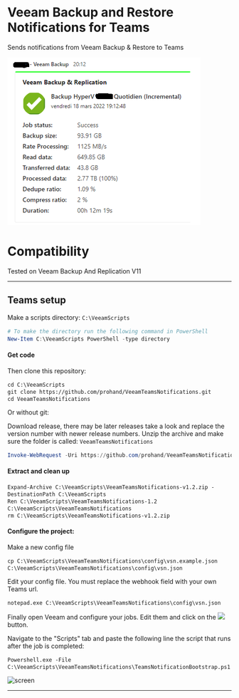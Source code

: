 # Veeam Backup and Restore Notifications for Teams

Sends notifications from Veeam Backup & Restore to Teams

![Chat Example](https://raw.githubusercontent.com/prohand/VeeamTeamsNotifications/master/asset/img/screens/sh-2.png)    

# Compatibility

Tested on Veeam Backup And Replication V11

---
## Teams setup

Make a scripts directory: `C:\VeeamScripts`

```powershell
# To make the directory run the following command in PowerShell
New-Item C:\VeeamScripts PowerShell -type directory
```

#### Get code

Then clone this repository:

```shell
cd C:\VeeamScripts
git clone https://github.com/prohand/VeeamTeamsNotifications.git
cd VeeamTeamsNotifications
```

Or without git:

Download release, there may be later releases take a look and replace the version number with newer release numbers.
Unzip the archive and make sure the folder is called: `VeeamTeamsNotifications`
```powershell
Invoke-WebRequest -Uri https://github.com/prohand/VeeamTeamsNotifications/archive/v1.2.zip -OutFile C:\VeeamScripts\VeeamTeamsNotifications-v1.2.zip
```

#### Extract and clean up
```shell
Expand-Archive C:\VeeamScripts\VeeamTeamsNotifications-v1.2.zip -DestinationPath C:\VeeamScripts
Ren C:\VeeamScripts\VeeamTeamsNotifications-1.2 C:\VeeamScripts\VeeamTeamsNotifications
rm C:\VeeamScripts\VeeamTeamsNotifications-v1.2.zip
```

#### Configure the project:
Make a new config file
```shell
cp C:\VeeamScripts\VeeamTeamsNotifications\config\vsn.example.json C:\VeeamScripts\VeeamTeamsNotifications\config\vsn.json
```
 Edit your config file. You must replace the webhook field with your own Teams url.
 ```shell
notepad.exe C:\VeeamScripts\VeeamTeamsNotifications\config\vsn.json
```

Finally open Veeam and configure your jobs. Edit them and click on the <img src="asset/img/screens/sh-3.png" height="20"> button.

Navigate to the "Scripts" tab and paste the following line the script that runs after the job is completed:

```shell
Powershell.exe -File C:\VeeamScripts\VeeamTeamsNotifications\TeamsNotificationBootstrap.ps1
```

![screen](asset/img/screens/sh-1.png)

---
